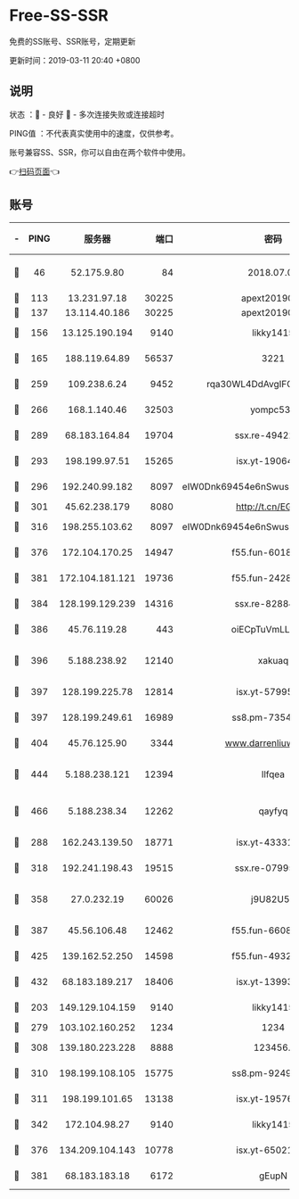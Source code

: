 # Free-SS-SSR

免费的SS账号、SSR账号，定期更新

更新时间：2019-03-11 20:40 +0800

## 说明

状态     ：🙂 - 良好 🙁 - 多次连接失败或连接超时

PING值   ：不代表真实使用中的速度，仅供参考。

账号兼容SS、SSR，你可以自由在两个软件中使用。

👉[扫码页面](https://liesauer.github.io/Free-SS-SSR/)👈

## 账号

|-|PING|服务器|端口|密码|加密方式|区域|
|:----:|:----:|:-----:|-----:|:----:|:----:|:----:|
|🙂|46|52.175.9.80|84|2018.07.07|chacha20-ietf-poly1305|HK|
|🙂|113|13.231.97.18|30225|apext2019006|chacha20|JP|
|🙂|137|13.114.40.186|30225|apext2019006|chacha20|JP|
|🙂|156|13.125.190.194|9140|likky1415|aes-256-cfb|KR|
|🙂|165|188.119.64.89|56537|3221|aes-256-cfb|RU|
|🙂|259|109.238.6.24|9452|rqa30WL4DdAvgIFG6Fs3znzTa|aes-256-cfb|FR|
|🙂|266|168.1.140.46|32503|yompc535|aes-256-cfb|AU|
|🙂|289|68.183.164.84|19704|ssx.re-49422223|aes-256-cfb|US|
|🙂|293|198.199.97.51|15265|isx.yt-19064666|aes-256-cfb|US|
|🙂|296|192.240.99.182|8097|eIW0Dnk69454e6nSwuspv9DmS201tQ0D|aes-256-cfb|US|
|🙂|301|45.62.238.179|8080|http://t.cn/EGJIyrl|rc4-md5|CA|
|🙂|316|198.255.103.62|8097|eIW0Dnk69454e6nSwuspv9DmS201tQ0D|aes-256-cfb|US|
|🙂|376|172.104.170.25|14947|f55.fun-60187573|aes-256-cfb|SG|
|🙂|381|172.104.181.121|19736|f55.fun-24285581|aes-256-cfb|SG|
|🙂|384|128.199.129.239|14316|ssx.re-82884853|aes-256-cfb|SG|
|🙂|386|45.76.119.28|443|oiECpTuVmLLxk4Ts|aes-256-cfb|AU|
|🙂|396|5.188.238.92|12140|xakuaq|chacha20-ietf-poly1305|BR|
|🙂|397|128.199.225.78|12814|isx.yt-57995184|aes-256-cfb|SG|
|🙂|397|128.199.249.61|16989|ss8.pm-73548134|aes-256-cfb|SG|
|🙂|404|45.76.125.90|3344|www.darrenliuwei.com|aes-256-cfb|AU|
|🙂|444|5.188.238.121|12394|llfqea|chacha20-ietf-poly1305|BR|
|🙂|466|5.188.238.34|12262|qayfyq|chacha20-ietf-poly1305|BR|
|🙂|288|162.243.139.50|18771|isx.yt-43331560|aes-256-cfb|US|
|🙂|318|192.241.198.43|19515|ssx.re-07995804|aes-256-cfb|US|
|🙂|358|27.0.232.19|60026|j9U82U53|xchacha20-ietf-poly1305|HK|
|🙂|387|45.56.106.48|12462|f55.fun-66086122|aes-256-cfb|US|
|🙂|425|139.162.52.250|14598|f55.fun-49326639|aes-256-cfb|SG|
|🙂|432|68.183.189.217|18406|isx.yt-13993999|aes-256-cfb|SG|
|🙁|203|149.129.104.159|9140|likky1415|aes-256-cfb|HK|
|🙁|279|103.102.160.252|1234|1234|rc4-md5|JP|
|🙁|308|139.180.223.228|8888|123456..|aes-256-cfb|JP|
|🙁|310|198.199.108.105|15775|ss8.pm-92495647|aes-256-cfb|US|
|🙁|311|198.199.101.65|13138|isx.yt-19576277|aes-256-cfb|US|
|🙁|342|172.104.98.27|9140|likky1415|aes-256-cfb|JP|
|🙁|376|134.209.104.143|10778|isx.yt-65021068|aes-256-cfb|SG|
|🙁|381|68.183.183.18|6172|gEupN|aes-256-cfb|SG|
